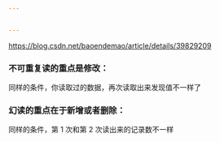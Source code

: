 ```yaml
---


---
```


<p><a href="https://blog.csdn.net/baoendemao/article/details/39829209">https://blog.csdn.net/baoendemao/article/details/39829209</a></p>
<h3 id="不可重复读的重点是修改：">不可重复读的重点是修改：</h3>
<p>同样的条件，你读取过的数据，再次读取出来发现值不一样了</p>
<h3 id="幻读的重点在于新增或者删除：">幻读的重点在于新增或者删除：</h3>
<p>同样的条件，第 1 次和第 2 次读出来的记录数不一样</p>

